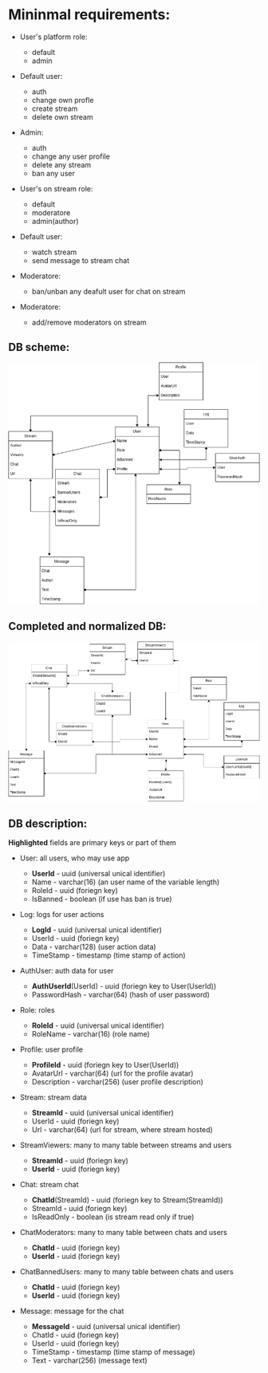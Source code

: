 # Mininmal requirements:

- User's platform role:
  - default
  - admin

- Default user:
  - auth
  - change own profle
  - create stream
  - delete own stream
 
- Admin:
  - auth 
  - change any user profile
  - delete any stream
  - ban any user 

- User's on stream role:
  - default
  - moderatore
  - admin(author)

- Default user:
  - watch stream
  - send message to stream chat

- Moderatore:
  - ban/unban any deafult user for chat on stream

- Moderatore:
  - add/remove moderators on stream

## DB scheme:
![alt text](https://github.com/stdtheboatman/Database/blob/main/data/database-scheme.drawio.png)


## Completed and normalized DB:
![alt text](https://github.com/stdtheboatman/Database/blob/main/data/database-scheme-norm.drawio2.png)


## DB description:

**Highlighted** fields are primary keys or part of them

- User: all users, who may use app
  - **UserId** - uuid (universal unical identifier)
  - Name - varchar(16) (an user name of the variable length)
  - RoleId - uuid (foriegn key)
  - IsBanned - boolean (if use has ban is true) 

- Log: logs for user actions
  - **LogId** - uuid (universal unical identifier)
  - UserId - uuid (foriegn key)
  - Data - varchar(128) (user action data)
  - TimeStamp - timestamp (time stamp of action)

- AuthUser: auth data for user
  - **AuthUserId**(UserId) - uuid (foriegn key to User(UserId))
  - PasswordHash - varchar(64) (hash of user password)

- Role: roles
  - **RoleId** - uuid (universal unical identifier)
  - RoleName - varchar(16) (role name)

- Profile: user profile
  - **ProfileId** - uuid (foriegn key to User(UserId))
  - AvatarUrl - varchar(64) (url for the profile avatar)
  - Description - varchar(256) (user profile description)

- Stream: stream data
  - **StreamId** - uuid (universal unical identifier)
  - UserId - uuid (foriegn key)
  - Url - varchar(64) (url for stream, where stream hosted)

- StreamViewers: many to many table between streams and users
  - **StreamId** - uuid (foriegn key)
  - **UserId** - uuid (foriegn key)

- Chat: stream chat
  - **ChatId**(StreamId) - uuid (foriegn key to Stream(StreamId))
  - StreamId - uuid (foriegn key)
  - IsReadOnly - boolean (is stream read only if true)

- ChatModerators: many to many table between chats and users
  - **ChatId** - uuid (foriegn key)
  - **UserId** - uuid (foriegn key)

- ChatBannedUsers: many to many table between chats and users
  - **ChatId** - uuid (foriegn key)
  - **UserId** - uuid (foriegn key)

- Message: message for the chat
  - **MessageId** - uuid (universal unical identifier)
  - ChatId - uuid (foriegn key)
  - UserId - uuid (foriegn key)
  - TimeStamp - timestamp (time stamp of message)
  - Text - varchar(256) (message text)

